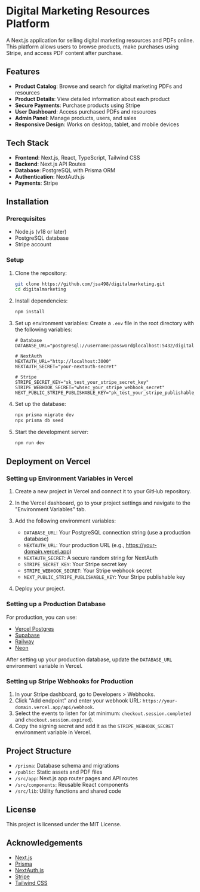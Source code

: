 # Digital Marketing Resources Platform

A Next.js application for selling digital marketing resources and PDFs online. This platform allows users to browse products, make purchases using Stripe, and access PDF content after purchase.

## Features

- **Product Catalog**: Browse and search for digital marketing PDFs and resources
- **Product Details**: View detailed information about each product
- **Secure Payments**: Purchase products using Stripe
- **User Dashboard**: Access purchased PDFs and resources
- **Admin Panel**: Manage products, users, and sales
- **Responsive Design**: Works on desktop, tablet, and mobile devices

## Tech Stack

- **Frontend**: Next.js, React, TypeScript, Tailwind CSS
- **Backend**: Next.js API Routes
- **Database**: PostgreSQL with Prisma ORM
- **Authentication**: NextAuth.js
- **Payments**: Stripe

## Installation

### Prerequisites

- Node.js (v18 or later)
- PostgreSQL database
- Stripe account

### Setup

1. Clone the repository:
   ```bash
   git clone https://github.com/jsa498/digitalmarketing.git
   cd digitalmarketing
   ```

2. Install dependencies:
   ```bash
   npm install
   ```

3. Set up environment variables:
   Create a `.env` file in the root directory with the following variables:
   ```
   # Database
   DATABASE_URL="postgresql://username:password@localhost:5432/digitalmarketing"

   # NextAuth
   NEXTAUTH_URL="http://localhost:3000"
   NEXTAUTH_SECRET="your-nextauth-secret"

   # Stripe
   STRIPE_SECRET_KEY="sk_test_your_stripe_secret_key"
   STRIPE_WEBHOOK_SECRET="whsec_your_stripe_webhook_secret"
   NEXT_PUBLIC_STRIPE_PUBLISHABLE_KEY="pk_test_your_stripe_publishable_key"
   ```

4. Set up the database:
   ```bash
   npx prisma migrate dev
   npx prisma db seed
   ```

5. Start the development server:
   ```bash
   npm run dev
   ```

## Deployment on Vercel

### Setting up Environment Variables in Vercel

1. Create a new project in Vercel and connect it to your GitHub repository.

2. In the Vercel dashboard, go to your project settings and navigate to the "Environment Variables" tab.

3. Add the following environment variables:
   - `DATABASE_URL`: Your PostgreSQL connection string (use a production database)
   - `NEXTAUTH_URL`: Your production URL (e.g., https://your-domain.vercel.app)
   - `NEXTAUTH_SECRET`: A secure random string for NextAuth
   - `STRIPE_SECRET_KEY`: Your Stripe secret key
   - `STRIPE_WEBHOOK_SECRET`: Your Stripe webhook secret
   - `NEXT_PUBLIC_STRIPE_PUBLISHABLE_KEY`: Your Stripe publishable key

4. Deploy your project.

### Setting up a Production Database

For production, you can use:
- [Vercel Postgres](https://vercel.com/docs/storage/vercel-postgres)
- [Supabase](https://supabase.com/)
- [Railway](https://railway.app/)
- [Neon](https://neon.tech/)

After setting up your production database, update the `DATABASE_URL` environment variable in Vercel.

### Setting up Stripe Webhooks for Production

1. In your Stripe dashboard, go to Developers > Webhooks.
2. Click "Add endpoint" and enter your webhook URL: `https://your-domain.vercel.app/api/webhook`.
3. Select the events to listen for (at minimum: `checkout.session.completed` and `checkout.session.expired`).
4. Copy the signing secret and add it as the `STRIPE_WEBHOOK_SECRET` environment variable in Vercel.

## Project Structure

- `/prisma`: Database schema and migrations
- `/public`: Static assets and PDF files
- `/src/app`: Next.js app router pages and API routes
- `/src/components`: Reusable React components
- `/src/lib`: Utility functions and shared code

## License

This project is licensed under the MIT License.

## Acknowledgements

- [Next.js](https://nextjs.org/)
- [Prisma](https://www.prisma.io/)
- [NextAuth.js](https://next-auth.js.org/)
- [Stripe](https://stripe.com/)
- [Tailwind CSS](https://tailwindcss.com/)
